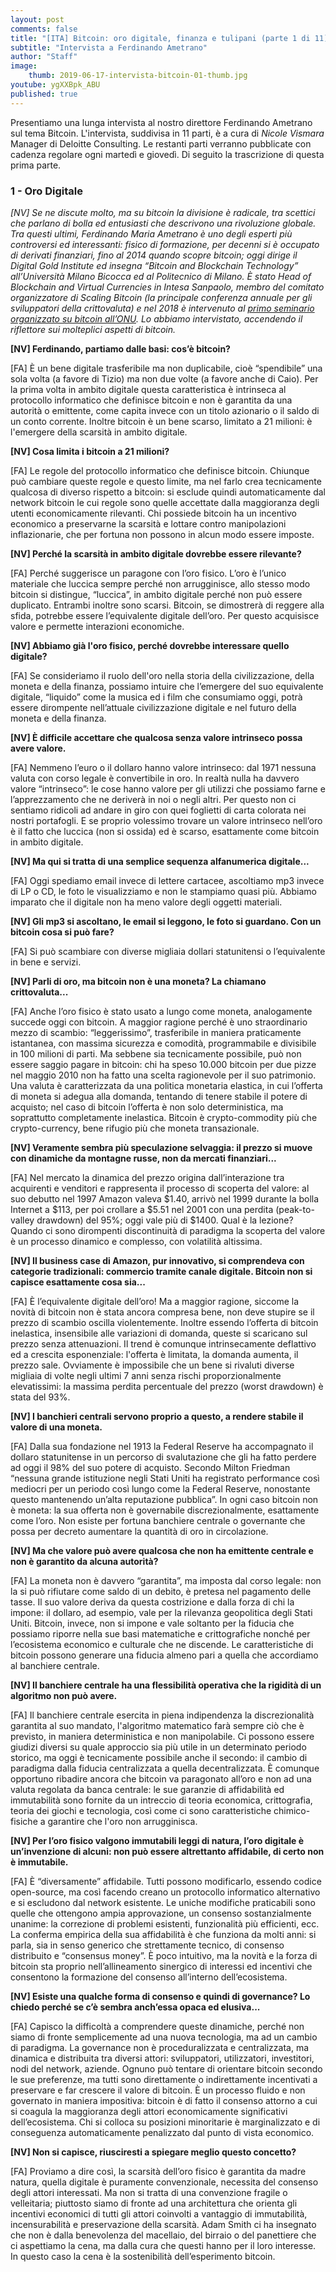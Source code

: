 ```yaml
---
layout: post
comments: false
title: "[ITA] Bitcoin: oro digitale, finanza e tulipani (parte 1 di 11)"
subtitle: "Intervista a Ferdinando Ametrano"
author: "Staff"
image:
    thumb: 2019-06-17-intervista-bitcoin-01-thumb.jpg
youtube: ygXXBpk_ABU
published: true
---
```


Presentiamo una lunga intervista al nostro direttore Ferdinando Ametrano sul tema Bitcoin. L'intervista, suddivisa in 11 parti, è a cura di *Nicole Vismara* Manager di Deloitte Consulting. Le restanti parti verranno pubblicate con cadenza regolare ogni martedì e giovedì. Di seguito la trascrizione di questa prima parte.

### 1 - Oro Digitale

*[NV] Se ne discute molto, ma su bitcoin la divisione è radicale, tra scettici che parlano di bolla ed entusiasti che descrivono una rivoluzione globale. Tra questi ultimi, Ferdinando Maria Ametrano è uno degli esperti più controversi ed interessanti: fisico di formazione, per decenni si è occupato di derivati finanziari, fino al 2014 quando scopre bitcoin; oggi dirige il Digital Gold Institute ed insegna “Bitcoin and Blockchain Technology” all’Università Milano Bicocca ed al Politecnico di Milano. È stato Head of Blockchain and Virtual Currencies in Intesa Sanpaolo, membro del comitato organizzatore di Scaling Bitcoin (la principale conferenza annuale per gli sviluppatori della crittovaluta) e nel 2018 è intervenuto al [primo seminario organizzato su bitcoin all’ONU](https://www.youtube.com/watch?v=VbwUwioZ9F0&t=330s&list=PLrVvuryXHYTezxoQBL7Lw3svQEVd2uTzZ&index=10). Lo abbiamo intervistato, accendendo il riflettore sui molteplici aspetti di bitcoin.*

**[NV] Ferdinando, partiamo dalle basi: cos’è bitcoin?**

[FA] È un bene digitale trasferibile ma non duplicabile, cioè “spendibile” una sola volta (a favore di Tizio) ma non due volte (a favore anche di Caio). Per la prima volta in ambito digitale questa caratteristica è intrinseca al protocollo informatico che definisce bitcoin e non è garantita da una autorità o emittente, come capita invece con un titolo azionario o il saldo di un conto corrente. Inoltre bitcoin è un bene scarso, limitato a 21 milioni: è l'emergere della scarsità in ambito digitale.

**[NV] Cosa limita i bitcoin a 21 milioni?**

[FA] Le regole del protocollo informatico che definisce bitcoin. Chiunque può cambiare queste regole e questo limite, ma nel farlo crea tecnicamente qualcosa di diverso rispetto a bitcoin: si esclude quindi automaticamente dal network bitcoin le cui regole sono quelle accettate dalla maggioranza degli utenti economicamente rilevanti. Chi possiede bitcoin ha un incentivo economico a preservarne la scarsità e lottare contro manipolazioni inflazionarie, che per fortuna non possono in alcun modo essere imposte.

**[NV] Perché la scarsità in ambito digitale dovrebbe essere rilevante?**

[FA] Perché suggerisce un paragone con l’oro fisico. L’oro è l’unico materiale che luccica sempre perché non arrugginisce, allo stesso modo bitcoin si distingue, “luccica”, in ambito digitale perché non può essere duplicato. Entrambi inoltre sono scarsi. Bitcoin, se dimostrerà di reggere alla sfida, potrebbe essere l’equivalente digitale dell’oro. Per questo acquisisce valore e permette interazioni economiche.

**[NV] Abbiamo già l'oro fisico, perché dovrebbe interessare quello digitale?**

[FA] Se consideriamo il ruolo dell'oro nella storia della civilizzazione, della moneta e della finanza, possiamo intuire che l’emergere del suo equivalente digitale, “liquido” come la musica ed i film che consumiamo oggi, potrà essere dirompente nell’attuale civilizzazione digitale e nel futuro della moneta e della finanza.

**[NV] È difficile accettare che qualcosa senza valore intrinseco possa avere valore.**

[FA] Nemmeno l’euro o il dollaro hanno valore intrinseco: dal 1971 nessuna valuta con corso legale è convertibile in oro. In realtà nulla ha davvero valore “intrinseco”: le cose hanno valore per gli utilizzi che possiamo farne e l’apprezzamento che ne deriverà in noi o negli altri. Per questo non ci sentiamo ridicoli ad andare in giro con quei foglietti di carta colorata nei nostri portafogli. E se proprio volessimo trovare un valore intrinseco nell’oro è il fatto che luccica (non si ossida) ed è scarso, esattamente come bitcoin in ambito digitale.

**[NV] Ma qui si tratta di una semplice sequenza alfanumerica digitale...**

[FA] Oggi spediamo email invece di lettere cartacee, ascoltiamo mp3 invece di LP o CD, le foto le visualizziamo e non le stampiamo quasi più. Abbiamo imparato che il digitale non ha meno valore degli oggetti materiali.

**[NV] Gli mp3 si ascoltano, le email si leggono, le foto si guardano. Con un bitcoin cosa si può fare?**

[FA] Si può scambiare con diverse migliaia dollari statunitensi o l’equivalente in bene e servizi.

**[NV] Parli di oro, ma bitcoin non è una moneta? La chiamano crittovaluta...**

[FA] Anche l’oro fisico è stato usato a lungo come moneta, analogamente succede oggi con bitcoin. A maggior ragione perché è uno straordinario mezzo di scambio: “leggerissimo”, trasferibile in maniera praticamente istantanea, con massima sicurezza e comodità, programmabile e divisibile in 100 milioni di parti. Ma sebbene sia tecnicamente possibile, può non essere saggio pagare in bitcoin: chi ha speso 10.000 bitcoin per due pizze nel maggio 2010 non ha fatto una scelta ragionevole per il suo patrimonio. Una valuta è caratterizzata da una politica monetaria elastica, in cui l’offerta di moneta si adegua alla domanda, tentando di tenere stabile il potere di acquisto; nel caso di bitcoin l’offerta è non solo deterministica, ma soprattutto completamente inelastica. Bitcoin è crypto-commodity più che crypto-currency, bene rifugio più che moneta transazionale.

**[NV] Veramente sembra più speculazione selvaggia: il prezzo si muove con dinamiche da montagne russe, non da mercati finanziari...**

[FA] Nel mercato la dinamica del prezzo origina dall’interazione tra acquirenti e venditori e rappresenta il processo di scoperta del valore: al suo debutto nel 1997 Amazon valeva $1.40, arrivò nel 1999 durante la bolla Internet a $113, per poi crollare a $5.51 nel 2001 con una perdita (peak-to-valley drawdown) del 95%; oggi vale più di $1400. Qual è la lezione? Quando ci sono dirompenti discontinuità di paradigma la scoperta del valore è un processo dinamico e complesso, con volatilità altissima.

**[NV] Il business case di Amazon, pur innovativo, si comprendeva con categorie tradizionali: commercio tramite canale digitale. Bitcoin non si capisce esattamente cosa sia...**

[FA] È l’equivalente digitale dell’oro! Ma a maggior ragione, siccome la novità di bitcoin non è stata ancora compresa bene, non deve stupire se il prezzo di scambio oscilla violentemente. Inoltre essendo l’offerta di bitcoin inelastica, insensibile alle variazioni di domanda, queste si scaricano sul prezzo senza attenuazioni. Il trend è comunque intrinsecamente deflattivo ed a crescita esponenziale: l'offerta è limitata, la domanda aumenta, il prezzo sale. Ovviamente è impossibile che un bene si rivaluti diverse migliaia di volte negli ultimi 7 anni senza rischi proporzionalmente elevatissimi: la massima perdita percentuale del prezzo (worst drawdown) è stata del 93%.

**[NV] I banchieri centrali servono proprio a questo, a rendere stabile il valore di una moneta.**

[FA] Dalla sua fondazione nel 1913 la Federal Reserve ha accompagnato il dollaro statunitense in un percorso di svalutazione che gli ha fatto perdere ad oggi il 98% del suo potere di acquisto. Secondo Milton Friedman “nessuna grande istituzione negli Stati Uniti ha registrato performance così mediocri per un periodo così lungo come la Federal Reserve, nonostante questo mantenendo un’alta reputazione pubblica”. In ogni caso bitcoin non è moneta: la sua offerta non è governabile discrezionalmente, esattamente come l’oro. Non esiste per fortuna banchiere centrale o governante che possa per decreto aumentare la quantità di oro in circolazione.

**[NV] Ma che valore può avere qualcosa che non ha emittente centrale e non è garantito da alcuna autorità?**

[FA] La moneta non è davvero “garantita”, ma imposta dal corso legale: non la si può rifiutare come saldo di un debito, è pretesa nel pagamento delle tasse. Il suo valore deriva da questa costrizione e dalla forza di chi la impone: il dollaro, ad esempio, vale per la rilevanza geopolitica degli Stati Uniti. Bitcoin, invece, non si impone e vale soltanto per la fiducia che possiamo riporre nella sue basi matematiche e crittografiche nonché per l’ecosistema economico e culturale che ne discende. Le caratteristiche di bitcoin possono generare una fiducia almeno pari a quella che accordiamo al banchiere centrale.

**[NV] Il banchiere centrale ha una flessibilità operativa che la rigidità di un algoritmo non può avere.**

[FA] Il banchiere centrale esercita in piena indipendenza la discrezionalità garantita al suo mandato, l'algoritmo matematico farà sempre ciò che è previsto, in maniera deterministica e non manipolabile. Ci possono essere giudizi diversi su quale approccio sia più utile in un determinato periodo storico, ma oggi è tecnicamente possibile anche il secondo: il cambio di paradigma dalla fiducia centralizzata a quella decentralizzata. È comunque opportuno ribadire ancora che bitcoin va paragonato all’oro e non ad una valuta regolata da banca centrale: le sue garanzie di affidabilità ed immutabilità sono fornite da un intreccio di teoria economica, crittografia, teoria dei giochi e tecnologia, così come ci sono caratteristiche chimico-fisiche a garantire che l'oro non arrugginisca.

**[NV] Per l’oro fisico valgono immutabili leggi di natura, l’oro digitale è un’invenzione di alcuni: non può essere altrettanto affidabile, di certo non è immutabile.**

[FA] È “diversamente” affidabile. Tutti possono modificarlo, essendo codice open-source, ma così facendo creano un protocollo informatico alternativo e si escludono dal network esistente. Le uniche modifiche praticabili sono quelle che ottengono ampia approvazione, un consenso sostanzialmente unanime: la correzione di problemi esistenti, funzionalità più efficienti, ecc. La conferma empirica della sua affidabilità è che funziona da molti anni: si parla, sia in senso generico che strettamente tecnico, di consenso distribuito e “consensus money”. È poco intuitivo, ma la novità e la forza di bitcoin sta proprio nell’allineamento sinergico di interessi ed incentivi che consentono la formazione del consenso all’interno dell’ecosistema.

**[NV] Esiste una qualche forma di consenso e quindi di governance? Lo chiedo perché se c’è sembra anch’essa opaca ed elusiva...**

[FA] Capisco la difficoltà a comprendere queste dinamiche, perché non siamo di fronte semplicemente ad una nuova tecnologia, ma ad un cambio di paradigma. La governance non è proceduralizzata e centralizzata, ma dinamica e distribuita tra diversi attori: sviluppatori, utilizzatori, investitori, nodi del network, aziende. Ognuno può tentare di orientare bitcoin secondo le sue preferenze, ma tutti sono direttamente o indirettamente incentivati a preservare e far crescere il valore di bitcoin. È un processo fluido e non governato in maniera impositiva: bitcoin è di fatto il consenso attorno a cui si coagula la maggioranza degli attori economicamente significativi dell’ecosistema. Chi si colloca su posizioni minoritarie è marginalizzato e di conseguenza automaticamente penalizzato dal punto di vista economico.

**[NV] Non si capisce, riusciresti a spiegare meglio questo concetto?**

[FA] Proviamo a dire così, la scarsità dell’oro fisico è garantita da madre natura, quella digitale è puramente convenzionale, necessita del consenso degli attori interessati. Ma non si tratta di una convenzione fragile o velleitaria; piuttosto siamo di fronte ad una architettura che orienta gli incentivi economici di tutti gli attori coinvolti a vantaggio di immutabilità, incensurabilità e preservazione della scarsità. Adam Smith ci ha insegnato che non è dalla benevolenza del macellaio, del birraio o del panettiere che ci aspettiamo la cena, ma dalla cura che questi hanno per il loro interesse. In questo caso la cena è la sostenibilità dell’esperimento bitcoin.
